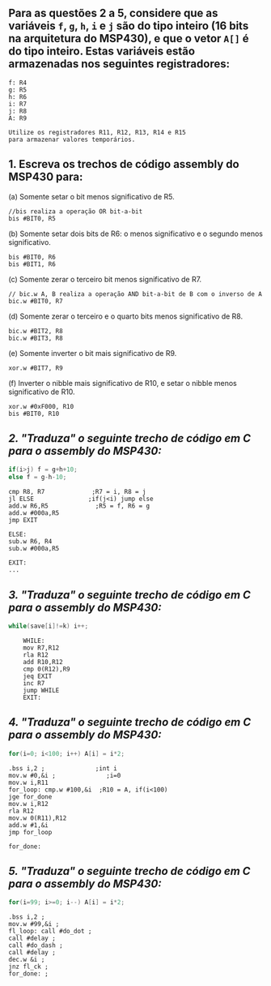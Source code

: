 ## Para as questões 2 a 5, considere que as variáveis `f`, `g`, `h`, `i` e `j` são do tipo inteiro (16 bits na arquitetura do MSP430), e que o vetor `A[]` é do tipo inteiro. Estas variáveis estão armazenadas nos seguintes registradores:
	f: R4
	g: R5
	h: R6
	i: R7
	j: R8
	A: R9

	Utilize os registradores R11, R12, R13, R14 e R15
	para armazenar valores temporários.

## 1. Escreva os trechos de código assembly do MSP430 para:

(a) Somente setar o bit menos significativo de R5.
```Assembly
//bis realiza a operação OR bit-a-bit
bis #BIT0, R5
```
(b) Somente setar dois bits de R6: o menos significativo e o segundo menos significativo.
```Assembly
bis #BIT0, R6
bis #BIT1, R6
```
(c) Somente zerar o terceiro bit menos significativo de R7.
```Assembly
// bic.w A, B realiza a operação AND bit-a-bit de B com o inverso de A
bic.w #BIT0, R7
```
 (d) Somente zerar o terceiro e o quarto bits menos significativo de R8.
```Assembly
bic.w #BIT2, R8
bic.w #BIT3, R8
```
(e) Somente inverter o bit mais significativo de R9.
```Assembly
xor.w #BIT7, R9
```
 (f) Inverter o nibble mais significativo de R10, e setar o nibble menos significativo de R10.
```Assembly
xor.w #0xF000, R10
bis #BIT0, R10
```
## *2. "Traduza" o seguinte trecho de código em C para o assembly do MSP430:*

```C
if(i>j) f = g+h+10;
else f = g-h-10;
```

```Assembly
cmp R8, R7			   ;R7 = i, R8 = j
jl ELSE				  ;if(j<i) jump else
add.w R6,R5  			;R5 = f, R6 = g
add.w #000a,R5
jmp EXIT

ELSE:
sub.w R6, R4
sub.w #000a,R5

EXIT:
...
```

## *3. "Traduza" o seguinte trecho de código em C para o assembly do MSP430:*

```C
while(save[i]!=k) i++;
```

```assembly
	WHILE:
	mov R7,R12
	rla R12
	add R10,R12
	cmp 0(R12),R9
	jeq EXIT
	inc R7
	jump WHILE
	EXIT:
```


## *4. "Traduza" o seguinte trecho de código em C para o assembly do MSP430:*

```C
for(i=0; i<100; i++) A[i] = i*2;
```

```Assembly
.bss i,2 ; 		 		;int i
mov.w #0,&i ;			   ;i=0
mov.w i,R11
for_loop: cmp.w #100,&i	 ;R10 = A, if(i<100)
jge for_done
mov.w i,R12
rla R12
mov.w 0(R11),R12
add.w #1,&i
jmp for_loop

for_done:
```

## *5. "Traduza" o seguinte trecho de código em C para o assembly do MSP430:*

```C
for(i=99; i>=0; i--) A[i] = i*2;
```

```Assembly
.bss i,2 ;
mov.w #99,&i ;
fl_loop: call #do_dot ;
call #delay ;
call #do_dash ;
call #delay ;
dec.w &i ;
jnz fl_ck ;
for_done: ;
```
